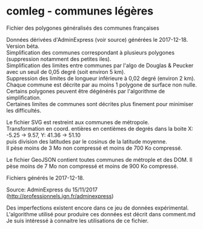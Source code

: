 # comleg - communes légères

Fichier des polygones généralisés des communes françaises  
  
Données dérivées d'AdminExpress (voir source) générées le 2017-12-18. Version béta.  
Simplification des communes correspondant à plusieurs polygones (suppression notamment des petites iles).  
Simplification des limites entre communes par l'algo de Douglas &amp; Peucker avec un seuil de 0,05 degré (soit environ 5 km).  
Suppression des limites de longueur inférieure à 0,02 degré (environ 2 km).  
Chaque commune est décrite par au moins 1 polygone de surface non nulle.  
Certains polygones peuvent être dégénérés par l'algorithme de simplification.  
Certaines limites de communes sont décrites plus finement pour minimiser les difficultés.  

Le fichier SVG est restreint aux communes de métropole.  
Transformation en coord. entières en centièmes de degrés dans la boite X: -5.25 -> 9.57, Y: 41.36 -> 51.10  
puis division des latitudes par le cosinus de la latitude moyenne.  
Il pèse moins de 3 Mo non compressé et moins de 700 Ko compressé.  
  
Le fichier GeoJSON contient toutes communes de métrople et des DOM.
Il pèse moins de 7 Mo non compressé et moins de 900 Ko compressé.

Fichiers générés le 2017-12-18.  
  
Source: AdminExpress du 15/11/2017 (http://professionnels.ign.fr/adminexpress)  

Des imperfections existent encore dans ce jeu de données expérimental.  
L'algorithme utilisé pour produire ces données est décrit dans comment.md  
Je suis intéressé à connaitre les utilisations de ce fichier.  